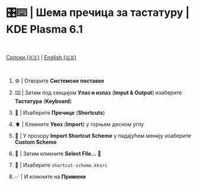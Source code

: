 # 🎛️⌨️ | Шема пречица за тастатуру | KDE Plasma 6.1

<br>

  [Српски (🇷🇸)](README.md) | [English (🇬🇧)](README-en.md)

<br>

1. ⚙️ | Отворите **Системске поставке**

2. ⌨️ | Затим под секцијом **Улаз и излаз** (**Imput & Output**) изаберите **Тастатура** (**Keyboard**)

3. 📂 | Изаберите **Пречице** (**Shortcuts**)

4. ⬆️ | Кликните **Увоз** (**Import**) у горњем десном углу

5. 📝 | У прозору **Import Shortcut Scheme** у падајућем менију изаберите **Custom Scheme**

6. 📁 | Затим кликните **Select File...** 📁

7. 📄 | Изаберите `shortcut-scheme.kksrc`

8. ✅ | И кликните на **Примени**
